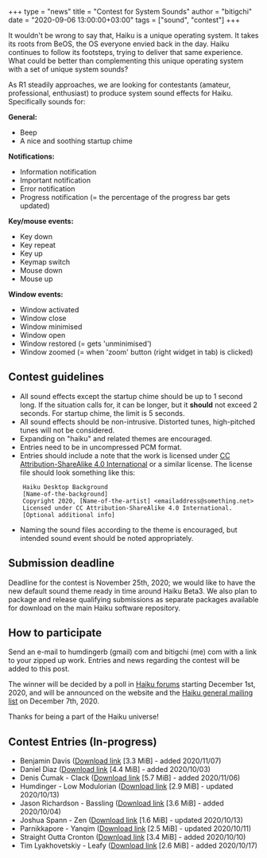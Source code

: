 +++
type = "news"
title = "Contest for System Sounds"
author = "bitigchi"
date = "2020-09-06 13:00:00+03:00"
tags = ["sound", "contest"]
+++

It wouldn't be wrong to say that, Haiku is a unique operating system. It takes its roots from BeOS, the OS everyone envied back in the day. Haiku continues to follow its footsteps, trying to deliver that same experience. What could be better than complementing this unique operating system with a set of unique system sounds?

As R1 steadily approaches, we are looking for contestants (amateur, professional, enthusiast) to produce system sound effects for Haiku. Specifically sounds for:

**General:**

- Beep
- A nice and soothing startup chime

**Notifications:**

- Information notification
- Important notification
- Error notification
- Progress notification (= the percentage of the progress bar gets updated)

**Key/mouse events:**

- Key down
- Key repeat
- Key up
- Keymap switch
- Mouse down
- Mouse up

**Window events:**

- Window activated
- Window close
- Window minimised
- Window open
- Window restored (= gets 'unminimised')
- Window zoomed (= when 'zoom' button (right widget in tab) is clicked)

## Contest guidelines

- All sound effects except the startup chime should be up to 1 second long. If the situation calls for, it can be longer, but it **should** not exceed 2 seconds. For startup chime, the limit is 5 seconds.
- All sound effects should be non-intrusive. Distorted tunes, high-pitched tunes will not be considered.
- Expanding on "haiku" and related themes are encouraged.
- Entries need to be in uncompressed PCM format.
- Entries should include a note that the work is licensed under [CC Attribution-ShareAlike 4.0 International](https://creativecommons.org/licenses/by-sa/4.0/) or a similar license. The license file should look something like this:
```
    Haiku Desktop Background   
    [Name-of-the-background]    
    Copyright 2020, [Name-of-the-artist] <emailaddress@something.net>   
    Licensed under CC Attribution-ShareAlike 4.0 International.   
    [Optional additional info]
```
- Naming the sound files according to the theme is encouraged, but intended sound event should be noted appropriately.

## Submission deadline

Deadline for the contest is November 25th, 2020; we would like to have the new default sound theme ready in time around Haiku Beta3. We also plan to package and release qualifying submissions as separate packages available for download on the main Haiku software repository.

## How to participate

Send an e-mail to humdingerb (gmail) com and bitigchi (me) com with a link to your zipped up work. Entries and news regarding the contest will be added to this post.

The winner will be decided by a poll in [Haiku forums](https://discuss.haiku-os.org) starting December 1st, 2020, and will be announced on the website and the [Haiku general mailing list](https://www.freelists.org/list/haiku) on December 7th, 2020.

Thanks for being a part of the Haiku universe!

## Contest Entries (In-progress)

- Benjamin Davis ([Download link](/files/sound-contest/benjamin_davis_Forest_Dreams.zip) [3.3 MiB] - added 2020/11/07)
- Daniel Diaz ([Download link](/files/sound-contest/daniel_diaz.zip) [4.4 MiB] - added 2020/10/03)
- Denis Čumak - Clack ([Download link](/files/sound-contest/denis_cumak_Clack.zip) [5.7 MiB] - added 2020/11/06)
- Humdinger - Low Modulorian ([Download link](/files/sound-contest/humdinger_Low_Modulorian.zip) [2.9 MiB] - updated 2020/10/13)
- Jason Richardson - Bassling ([Download link](/files/sound-contest/jason_richardson.zip) [3.6 MiB] - added 2020/10/04)
- Joshua Spann - Zen ([Download link](/files/sound-contest/joshua_spann.zip) [1.6 MiB] - updated 2020/10/13)
- Parnikkapore - Yanqim ([Download link](/files/sound-contest/parnikkapore-yanqim.zip) [2.5 MiB] - updated 2020/10/11)
- Straight Outta Cronton ([Download link](/files/sound-contest/gareth_white.zip) [3.4 MiB] - added 2020/10/10)
- Tim Lyakhovetskiy - Leafy ([Download link](/files/sound-contest/tim_lyakhovetskiy_leafy.zip) [2.6 MiB] - added 2020/10/17)
